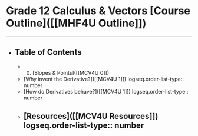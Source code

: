 # Grade 12 Calculus & Vectors [Course Outline]([[MHF4U Outline]])
---
- ## Table of Contents
	- 0. [Slopes & Points]([[MCV4U 0]])
	- [Why invent the Derivative?]([[MCV4U 1]])
	  logseq.order-list-type:: number
	- [How do Derivatives behave?]([[MCV4U 1]])
	  logseq.order-list-type:: number
	- [Resources]([[MCV4U Resources]])
	  logseq.order-list-type:: number
	  ---